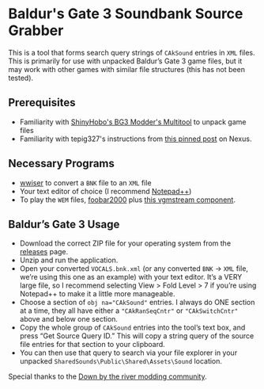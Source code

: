 # Baldur's Gate 3 Soundbank Source Grabber

This is a tool that forms search query strings of `CAkSound` entries in `XML` files. This is primarily for use with unpacked Baldur’s Gate 3 game files, but it may work with other games with similar file structures (this has not been tested).

## Prerequisites

* Familiarity with [ShinyHobo's BG3 Modder's Multitool](https://github.com/ShinyHobo/BG3-Modders-Multitool) to unpack game files
* Familiarity with tepig327's instructions from [this pinned post](https://www.nexusmods.com/baldursgate3/mods/8240?tab=posts) on Nexus. 

## Necessary Programs

* [wwiser](https://github.com/bnnm/wwiser) to convert a `BNK` file to an `XML` file
* Your text editor of choice (I recommend [Notepad++](https://notepad-plus-plus.org/))
* To play the `WEM` files, [foobar2000](https://www.foobar2000.org/download) plus [this vgmstream component](https://www.foobar2000.org/components/view/foo_input_vgmstream).

## Baldur’s Gate 3 Usage

* Download the correct ZIP file for your operating system from the [releases](https://github.com/TrampolineTales/BG3SoundBankSourceGrabber/releases) page.
* Unzip and run the application.
* Open your converted `VOCALS.bnk.xml` (or any converted `BNK` -> `XML` file, we’re using this one as an example) with your text editor. It’s a VERY large file, so I recommend selecting View > Fold Level > 7 if you’re using Notepad++ to make it a little more manageable.
* Choose a section of `obj na="CAkSound"` entries. I always do ONE section at a time, they all have either a `"CAkRanSeqCntr"` or `"CAkSwitchCntr"` above and below one section.
* Copy the whole group of `CAkSound` entries into the tool’s text box, and press “Get Source Query ID.” This will copy a string query of the source file entries for that section to your clipboard.
* You can then use that query to search via your file explorer in your unpacked `SharedSounds\Public\Shared\Assets\Sound` location.

Special thanks to the [Down by the river modding community](https://discord.gg/downbytheriver).

